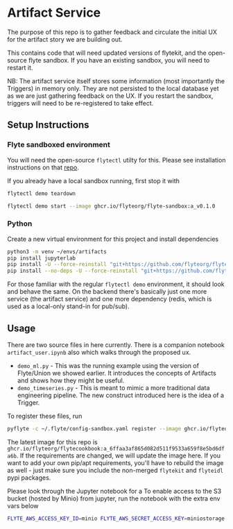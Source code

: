 # Artifact Service

The purpose of this repo is to gather feedback and circulate the initial UX for the artifact story we are building out.

This contains code that will need updated versions of flytekit, and the open-source flyte sandbox. If you have an existing sandbox, you will need to restart it.

NB: The artifact service itself stores some information (most importantly the Triggers) in memory only. They are not persisted to the local database yet as we are just gathering feedback on the UX. If you restart the sandbox, triggers will need to be re-registered to take effect. 

## Setup Instructions
### Flyte sandboxed environment
You will need the open-source `flytectl` utilty for this. Please see installation instructions on that [repo](https://github.com/flyteorg/flytectl#-quick-start).

If you already have a local sandbox running, first stop it with
```bash
flytectl demo teardown
```

```bash
flytectl demo start --image ghcr.io/flyteorg/flyte-sandbox:a_v0.1.0
```

### Python
Create a new virtual environment for this project and install dependencies

```bash
python3 -m venv ~/envs/artifacts
pip install jupyterlab
pip install -U --force-reinstall "git+https://github.com/flyteorg/flytekit.git@artifacts"
pip install --no-deps -U --force-reinstall "git+https://github.com/flyteorg/flyteidl.git@artifacts"
```

For those familiar with the regular `flytectl demo` environment, it should look and behave the same. On the backend there's basically just one more service (the artifact service) and one more dependency (redis, which is used as a local-only stand-in for pub/sub).

## Usage
There are two source files in here currently. There is a companion notebook `artifact_user.ipynb` also which walks through the proposed ux.

* `demo_ml.py` - This was the running example using the version of Flyte/Union we showed earlier. It introduces the concepts of Artifacts and shows how they might be useful.  
* `demo_timeseries.py` - This is meant to mimic a more traditional data engineering pipeline. The new construct introduced here is the idea of a Trigger.

To register these files, run

```bash
pyflyte -c ~/.flyte/config-sandbox.yaml register --image ghcr.io/flyteorg/flytecookbook:a_6ffaa3af865d082d511f9533a659f8e5bd6dfa6 artifact_ux
```

The latest image for this repo is `ghcr.io/flyteorg/flytecookbook:a_6ffaa3af865d082d511f9533a659f8e5bd6dfa6b`. If the requirements are changed, we will update the image here. If you want to add your own pip/apt requirements, you'll have to rebuild the image as well - just make sure you include the non-merged `flytekit` and `flyteidl` pypi packages.

Please look through the Jupyter notebook for a To enable access to the S3 bucket (hosted by Minio) from jupyter, run the notebook with the extra env vars below

```bash
FLYTE_AWS_ACCESS_KEY_ID=minio FLYTE_AWS_SECRET_ACCESS_KEY=miniostorage FLYTE_AWS_ENDPOINT=http://localhost:30002 jupyter notebook
```
